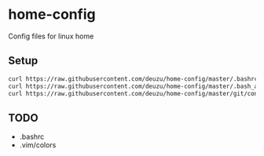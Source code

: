 # home-config
Config files for linux home

## Setup

```bash
curl https://raw.githubusercontent.com/deuzu/home-config/master/.bashrc > ~/.bashrc
curl https://raw.githubusercontent.com/deuzu/home-config/master/.bash_aliases > ~/.bash_aliases
curl https://raw.githubusercontent.com/deuzu/home-config/master/git/config > ~/.gitconfig
```

## TODO
  * .bashrc
  * .vim/colors
